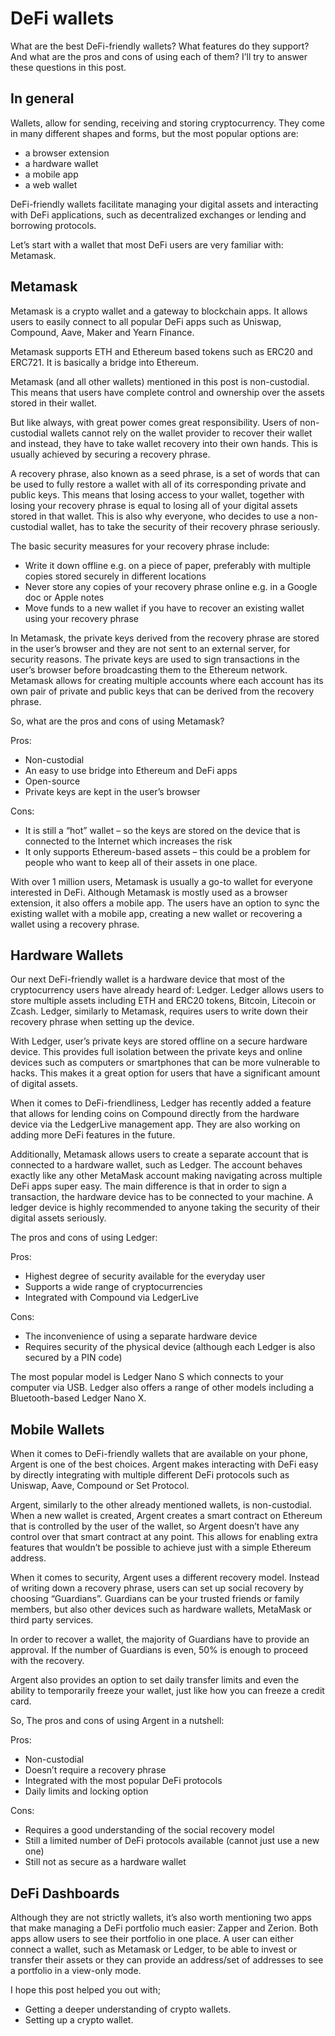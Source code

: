 # DeFi wallets

What are the best DeFi-friendly wallets? What features do they support? And what are the pros and cons of using each of them? I’ll try to answer these questions in this post.

## In general

Wallets, allow for sending, receiving and storing cryptocurrency. They come in many different shapes and forms, but the most popular options are:

- a browser extension
- a hardware wallet
- a mobile app
- a web wallet

DeFi-friendly wallets facilitate managing your digital assets and interacting with DeFi applications, such as decentralized exchanges or lending and borrowing protocols.

Let’s start with a wallet that most DeFi users are very familiar with: Metamask.

## Metamask

Metamask is a crypto wallet and a gateway to blockchain apps. It allows users to easily connect to all popular DeFi apps such as Uniswap, Compound, Aave, Maker and Yearn Finance.

Metamask supports ETH and Ethereum based tokens such as ERC20 and ERC721. It is basically a bridge into Ethereum.

Metamask (and all other wallets) mentioned in this post is non-custodial. This means that users have complete control and ownership over the assets stored in their wallet.

But like always, with great power comes great responsibility. Users of non-custodial wallets cannot rely on the wallet provider to recover their wallet and instead, they have to take wallet recovery into their own hands. This is usually achieved by securing a recovery phrase.

A recovery phrase, also known as a seed phrase, is a set of words that can be used to fully restore a wallet with all of its corresponding private and public keys. This means that losing access to your wallet, together with losing your recovery phrase is equal to losing all of your digital assets stored in that wallet. This is also why everyone, who decides to use a non-custodial wallet, has to take the security of their recovery phrase seriously.

The basic security measures for your recovery phrase include:

- Write it down offline e.g. on a piece of paper, preferably with multiple copies stored securely in different locations
- Never store any copies of your recovery phrase online e.g. in a Google doc or Apple notes
- Move funds to a new wallet if you have to recover an existing wallet using your recovery phrase

In Metamask, the private keys derived from the recovery phrase are stored in the user’s browser and they are not sent to an external server, for security reasons. The private keys are used to sign transactions in the user’s browser before broadcasting them to the Ethereum network. Metamask allows for creating multiple accounts where each account has its own pair of private and public keys that can be derived from the recovery phrase.

So, what are the pros and cons of using Metamask?

Pros:

- Non-custodial
- An easy to use bridge into Ethereum and DeFi apps
- Open-source
- Private keys are kept in the user’s browser

Cons:

- It is still a “hot” wallet – so the keys are stored on the device that is connected to the Internet which increases the risk
- It only supports Ethereum-based assets – this could be a problem for people who want to keep all of their assets in one place.

With over 1 million users, Metamask is usually a go-to wallet for everyone interested in DeFi. Although Metamask is mostly used as a browser extension, it also offers a mobile app. The users have an option to sync the existing wallet with a mobile app, creating a new wallet or recovering a wallet using a recovery phrase.

## Hardware Wallets

Our next DeFi-friendly wallet is a hardware device that most of the cryptocurrency users have already heard of: Ledger. Ledger allows users to store multiple assets including ETH and ERC20 tokens, Bitcoin, Litecoin or Zcash. Ledger, similarly to Metamask, requires users to write down their recovery phrase when setting up the device.

With Ledger, user’s private keys are stored offline on a secure hardware device. This provides full isolation between the private keys and online devices such as computers or smartphones that can be more vulnerable to hacks. This makes it a great option for users that have a significant amount of digital assets.

When it comes to DeFi-friendliness, Ledger has recently added a feature that allows for lending coins on Compound directly from the hardware device via the LedgerLive management app. They are also working on adding more DeFi features in the future.

Additionally, Metamask allows users to create a separate account that is connected to a hardware wallet, such as Ledger. The account behaves exactly like any other MetaMask account making navigating across multiple DeFi apps super easy. The main difference is that in order to sign a transaction, the hardware device has to be connected to your machine. A ledger device is highly recommended to anyone taking the security of their digital assets seriously.

The pros and cons of using Ledger:

Pros:

- Highest degree of security available for the everyday user
- Supports a wide range of cryptocurrencies
- Integrated with Compound via LedgerLive

Cons:

- The inconvenience of using a separate hardware device
- Requires security of the physical device (although each Ledger is also secured by a PIN code)

The most popular model is Ledger Nano S which connects to your computer via USB. Ledger also offers a range of other models including a Bluetooth-based Ledger Nano X.

## Mobile Wallets

When it comes to DeFi-friendly wallets that are available on your phone, Argent is one of the best choices. Argent makes interacting with DeFi easy by directly integrating with multiple different DeFi protocols such as Uniswap, Aave, Compound or Set Protocol.

Argent, similarly to the other already mentioned wallets, is non-custodial. When a new wallet is created, Argent creates a smart contract on Ethereum that is controlled by the user of the wallet, so Argent doesn’t have any control over that smart contract at any point. This allows for enabling extra features that wouldn’t be possible to achieve just with a simple Ethereum address.

When it comes to security, Argent uses a different recovery model. Instead of writing down a recovery phrase, users can set up social recovery by choosing “Guardians”. Guardians can be your trusted friends or family members, but also other devices such as hardware wallets, MetaMask or third party services.

In order to recover a wallet, the majority of Guardians have to provide an approval. If the number of Guardians is even, 50% is enough to proceed with the recovery.

Argent also provides an option to set daily transfer limits and even the ability to temporarily freeze your wallet, just like how you can freeze a credit card.

So, The pros and cons of using Argent in a nutshell:

Pros:

- Non-custodial
- Doesn’t require a recovery phrase
- Integrated with the most popular DeFi protocols
- Daily limits and locking option

Cons:

- Requires a good understanding of the social recovery model
- Still a limited number of DeFi protocols available (cannot just use a new one)
- Still not as secure as a hardware wallet

## DeFi Dashboards

Although they are not strictly wallets, it’s also worth mentioning two apps that make managing a DeFi portfolio much easier: Zapper and Zerion. Both apps allow users to see their portfolio in one place. A user can either connect a wallet, such as Metamask or Ledger, to be able to invest or transfer their assets or they can provide an address/set of addresses to see a portfolio in a view-only mode.

I hope this post helped you out with;

- Getting a deeper understanding of crypto wallets.
- Setting up a crypto wallet.
